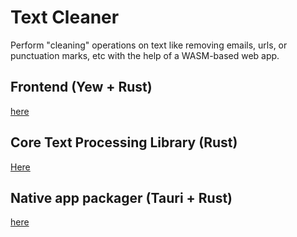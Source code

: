 # Text Cleaner

Perform "cleaning" operations on text like removing emails, urls, or punctuation marks, etc with the help of a WASM-based web app.

## Frontend (Yew + Rust)
[here](./yew-frontend/README.md)

## Core Text Processing Library (Rust)
[Here](./text-cleaner/README.md)

## Native app packager (Tauri + Rust)
[here](./src-tauri/README.md)
